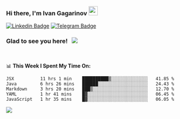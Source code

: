 ### Hi there, I'm Ivan Gagarinov <img src="https://media.giphy.com/media/hvRJCLFzcasrR4ia7z/giphy.gif" width="25px">

[![Linkedin Badge](https://img.shields.io/badge/-LinkedIn-0e76a8?style=flat-square&logo=Linkedin&logoColor=white)](https://linkedin.com/in/ivan-gagarinov-142ba3141/)
[![Telegram Badge](https://img.shields.io/badge/-Telegram-0088cc?style=flat-square&logo=Telegram&logoColor=white)](https://t.me/igagarinov)

### Glad to see you here! &nbsp; ![](https://visitor-badge.glitch.me/badge?page_id=dzencot.dzencot)

</br>

📊 **This Week I Spent My Time On:**
<!--START_SECTION:waka-->
```text
JSX          11 hrs 1 min    ██████████▒░░░░░░░░░░░░░░   41.85 % 
Java         6 hrs 26 mins   ██████░░░░░░░░░░░░░░░░░░░   24.43 % 
Markdown     3 hrs 20 mins   ███▒░░░░░░░░░░░░░░░░░░░░░   12.70 % 
YAML         1 hr 41 mins    █▓░░░░░░░░░░░░░░░░░░░░░░░   06.45 % 
JavaScript   1 hr 35 mins    █▓░░░░░░░░░░░░░░░░░░░░░░░   06.05 % 
```
<!--END_SECTION:waka-->

[![](https://github-readme-stats.vercel.app/api?username=dzencot&theme=gruvbox)](https://github.com/dzencot)
